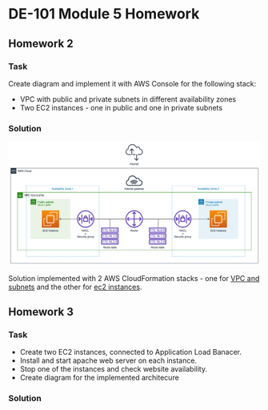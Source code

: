 # DE-101 Module 5 Homework

## Homework 2

### Task

Create diagram and implement it with AWS Console for the following stack:
- VPC with public and private subnets in different availability zones
- Two EC2 instances - one in public and one in private subnets

### Solution

![](./2/diagram.png)

Solution implemented with 2 AWS CloudFormation stacks - one for [VPC and subnets](./2/lab2-vpc.yaml) and the other for [ec2 instances](./2/lab2-ec2.yaml).

## Homework 3

### Task

- Create two EC2 instances, connected to Application Load Banacer. 
- Install and start apache web server on each instance.
- Stop one of the instances and check website availability.
- Create diagram for the implemented architecure

### Solution









